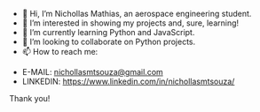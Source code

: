 - 👋 Hi, I’m Nichollas Mathias, an aerospace engineering student.
- 👀 I’m interested in showing my projects and, sure, learning!
- 🌱 I’m currently learning Python and JavaScript.
- 💞️ I’m looking to collaborate on Python projects.
- 📫 How to reach me:
* E-MAIL: nichollasmtsouza@gmail.com
* LINKEDIN: https://www.linkedin.com/in/nichollasmtsouza/

Thank you!
